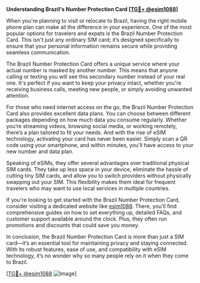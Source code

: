 **Understanding Brazil's Number Protection Card [[TG💪+ @esim1088](https://t.me/s/esim1088)]**

When you're planning to visit or relocate to Brazil, having the right mobile phone plan can make all the difference in your experience. One of the most popular options for travelers and expats is the Brazil Number Protection Card. This isn't just any ordinary SIM card; it’s designed specifically to ensure that your personal information remains secure while providing seamless communication.

The Brazil Number Protection Card offers a unique service where your actual number is masked by another number. This means that anyone calling or texting you will see this secondary number instead of your real one. It's perfect if you want to keep your privacy intact, whether you're receiving business calls, meeting new people, or simply avoiding unwanted attention. 

For those who need internet access on the go, the Brazil Number Protection Card also provides excellent data plans. You can choose between different packages depending on how much data you consume regularly. Whether you’re streaming videos, browsing social media, or working remotely, there’s a plan tailored to fit your needs. And with the rise of eSIM technology, activating your card has never been easier. Simply scan a QR code using your smartphone, and within minutes, you'll have access to your new number and data plan.

Speaking of eSIMs, they offer several advantages over traditional physical SIM cards. They take up less space in your device, eliminate the hassle of cutting tiny SIM cards, and allow you to switch providers without physically swapping out your SIM. This flexibility makes them ideal for frequent travelers who may want to use local services in multiple countries.

If you're looking to get started with the Brazil Number Protection Card, consider visiting a dedicated website like [esim1088](https://t.me/s/esim1088). There, you’ll find comprehensive guides on how to set everything up, detailed FAQs, and customer support available around the clock. Plus, they often run promotions and discounts that could save you money.

In conclusion, the Brazil Number Protection Card is more than just a SIM card—it’s an essential tool for maintaining privacy and staying connected. With its robust features, ease of use, and compatibility with eSIM technology, it’s no wonder why so many people rely on it when they come to Brazil. 

[[TG💪+ @esim1088](https://t.me/s/esim1088) ![Image](https://i.postimg.cc/Y0z9fWf4/image.png)]